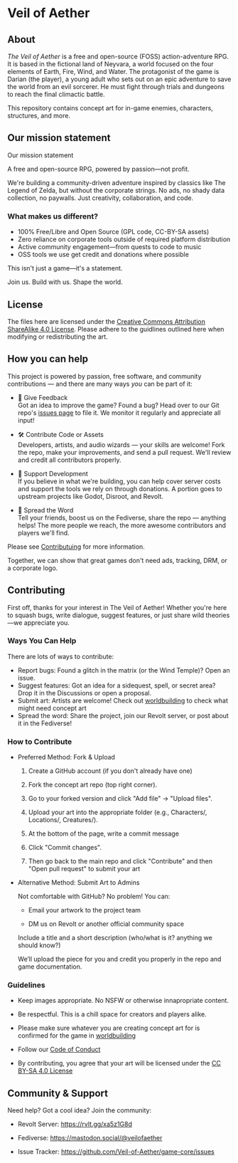 # Veil of Aether

## About
*The Veil of Aether* is a free and open-source (FOSS) action-adventure RPG. It is based in the fictional land of Neyvara, a world focused on the four elements of Earth, Fire, Wind, and Water. The protagonist of the game is Darian (the player), a young adult who sets out on an epic adventure to save the world from an evil sorcerer. He must fight through trials and dungeons to reach the final climactic battle.

This repository contains concept art for in-game enemies, characters, structures, and more.

## Our mission statement

Our mission statement

A free and open-source RPG, powered by passion—not profit.

We're building a community-driven adventure inspired by classics like The Legend of Zelda, but without the corporate strings. No ads, no shady data collection, no paywalls. Just creativity, collaboration, and code.

### What makes us different?
- 100% Free/Libre and Open Source (GPL code, CC-BY-SA assets)
- Zero reliance on corporate tools outside of required platform distribution
- Active community engagement—from quests to code to music
- OSS tools we use get credit and donations where possible

This isn't just a game—it's a statement.

Join us. Build with us. Shape the world.

## License
The files here are licensed under the [Creative Commons Attribution ShareAlike 4.0 License](LICENSE). Please adhere to the guidlines outlined here when modifying or redistributing the art.

## How you can help

This project is powered by passion, free software, and community contributions — and there are many ways *you* can be part of it:

- 📝 Give Feedback  
Got an idea to improve the game? Found a bug? Head over to our Git repo's [issues page](https://github.com/Veil-of-Aether/game-core/issues) to file it. We monitor it regularly and appreciate all input!

- 🛠️ Contribute Code or Assets  
Developers, artists, and audio wizards — your skills are welcome! Fork the repo, make your improvements, and send a pull request. We'll review and credit all contributors properly.

- 💸 Support Development  
If you believe in what we're building, you can help cover server costs and support the tools we rely on through donations. A portion goes to upstream projects like Godot, Disroot, and Revolt.

- 📣 Spread the Word  
Tell your friends, boost us on the Fediverse, share the repo — anything helps! The more people we reach, the more awesome contributors and players we'll find.

Please see [Contributuing](#contributing) for more information.

Together, we can show that great games don't need ads, tracking, DRM, or a corporate logo.

## Contributing

First off, thanks for your interest in The Veil of Aether! Whether you're here to squash bugs, write dialogue, suggest features, or just share wild theories—we appreciate you.

### Ways You Can Help
There are lots of ways to contribute:

- Report bugs: Found a glitch in the matrix (or the Wind Temple)? Open an issue.
- Suggest features: Got an idea for a sidequest, spell, or secret area? Drop it in the Discussions or open a proposal.
- Submit art: Artists are welcome! Check out [worldbuilding](https://github.com/Veil-of-Aether/worldbuilding) to check what might need concept art
- Spread the word: Share the project, join our Revolt server, or post about it in the Fediverse!

### How to Contribute
- Preferred Method: Fork & Upload
  1. Create a GitHub account (if you don't already have one)

  2. Fork the concept art repo (top right corner).

  3. Go to your forked version and click "Add file" → "Upload files".

  4. Upload your art into the appropriate folder (e.g., Characters/, Locations/, Creatures/).

  5. At the bottom of the page, write a commit message

  6. Click "Commit changes".

  7. Then go back to the main repo and click "Contribute" and then "Open pull request" to submit your art

- Alternative Method: Submit Art to Admins

  Not comfortable with GitHub? No problem! You can:

  - Email your artwork to the project team

  - DM us on Revolt or another official community space

  Include a title and a short description (who/what is it? anything we should know?)

  We’ll upload the piece for you and credit you properly in the repo and game documentation.


### Guidelines
- Keep images appropriate. No NSFW or otherwise innapropriate content.

- Be respectful. This is a chill space for creators and players alike.

- Please make sure whatever you are creating concept art for is confirmed for the game in [worldbuilding](https://github.com/Veil-of-Aether/worldbuilding)

- Follow our [Code of Conduct](CODE_OF_CONDUCT.md)

- By contributing, you agree that your art will be licensed under the [CC BY-SA 4.0 License](LICENSE)

## Community & Support
Need help? Got a cool idea? Join the community:

- Revolt Server: https://rvlt.gg/xa5z1G8d

- Fediverse: https://mastodon.social/@veilofaether

- Issue Tracker: https://github.com/Veil-of-Aether/game-core/issues